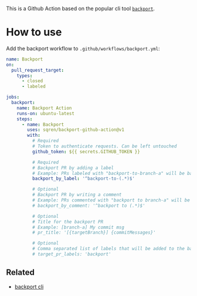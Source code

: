 This is a Github Action based on the popular cli tool [`backport`](https://github.com/sqren/backport).

# How to use

Add the backport workflow to `.github/workflows/backport.yml`:

```yml
name: Backport
on:
  pull_request_target:
    types:
      - closed
      - labeled

jobs:
  backport:
    name: Backport Action
    runs-on: ubuntu-latest
    steps:
      - name: Backport
        uses: sqren/backport-github-action@v1
        with:
          # Required
          # Token to authenticate requests. Can be left untouched
          github_token: ${{ secrets.GITHUB_TOKEN }}

          # Required
          # Backport PR by adding a label
          # Example: PRs labeled with "backport-to-branch-a" will be backported to "branch-a"
          backport_by_label: '^backport-to-(.*)$'

          # Optional
          # Backport PR by writing a comment
          # Example: PRs commented with "backport to branch-a" will be backported to "branch-a"
          # backport_by_comment: '^backport to (.*)$'

          # Optional
          # Title for the backport PR
          # Example: [branch-a] My commit msg
          # pr_title: '[{targetBranch}] {commitMessages}'

          # Optional
          # Comma separated list of labels that will be added to the backport PR.
          # target_pr_labels: 'backport'
```

## Related

- [backport cli](https://github.com/sqren/backport)
